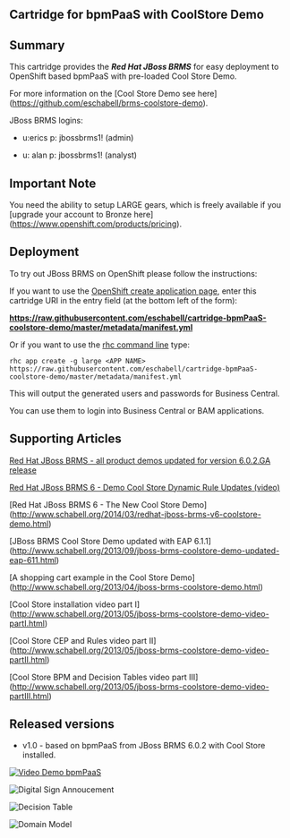 ## Cartridge for bpmPaaS with CoolStore Demo

Summary
-------
This cartridge provides the **_Red Hat JBoss BRMS_** for easy deployment to OpenShift based bpmPaaS with pre-loaded Cool Store Demo.

For more information on the [Cool Store Demo see here] (https://github.com/eschabell/brms-coolstore-demo).

JBoss BRMS logins: 

   * u:erics  p: jbossbrms1!  (admin)

   * u: alan  p: jbossbrms1!  (analyst)


Important Note
--------------
You need the ability to setup LARGE gears, which is freely available if you [upgrade your account to Bronze here] (https://www.openshift.com/products/pricing). 


Deployment
----------

To try out JBoss BRMS on OpenShift please follow the instructions:

If you want to use the [OpenShift create application page](https://openshift.redhat.com/app/console/application_types), enter this cartridge URI in the entry field (at the bottom left of the form):

  **https://raw.githubusercontent.com/eschabell/cartridge-bpmPaaS-coolstore-demo/master/metadata/manifest.yml**

Or if you want to use the [rhc command line](https://www.openshift.com/developers/rhc-client-tools-install) type:

    rhc app create -g large <APP NAME> https://raw.githubusercontent.com/eschabell/cartridge-bpmPaaS-coolstore-demo/master/metadata/manifest.yml

This will output the generated users and passwords for Business Central.

You can use them to login into Business Central or BAM applications.


Supporting Articles
-------------------

[Red Hat JBoss BRMS - all product demos updated for version 6.0.2.GA release](http://www.schabell.org/2014/07/redhat-jboss-brms-product-demos-6.0.2-updated.html)

[Red Hat JBoss BRMS 6 - Demo Cool Store Dynamic Rule Updates (video)](http://www.schabell.org/2014/05/redhat-jboss-brms6-demo-coolstore-dynamic-rule-updates.html)

[Red Hat JBoss BRMS 6 - The New Cool Store Demo] (http://www.schabell.org/2014/03/redhat-jboss-brms-v6-coolstore-demo.html)
 
[JBoss BRMS Cool Store Demo updated with EAP 6.1.1] (http://www.schabell.org/2013/09/jboss-brms-coolstore-demo-updated-eap-611.html)

[A shopping cart example in the Cool Store Demo] (http://www.schabell.org/2013/04/jboss-brms-coolstore-demo.html)

[Cool Store installation video part I] (http://www.schabell.org/2013/05/jboss-brms-coolstore-demo-video-partI.html)

[Cool Store CEP and Rules video part II] (http://www.schabell.org/2013/05/jboss-brms-coolstore-demo-video-partII.html)

[Cool Store BPM and Decision Tables video part III] (http://www.schabell.org/2013/05/jboss-brms-coolstore-demo-video-partIII.html)


Released versions
-----------------

- v1.0 - based on bpmPaaS from JBoss BRMS 6.0.2 with Cool Store installed.

[![Video Demo bpmPaaS](https://github.com/eschabell/erics-images/blob/master/video-images/video-brms-coolstore-bpmpaas.png?raw=true)](http://vimeo.com/ericschabell/bpmpaas-brms-coolstore-demo)

![Digital Sign Annoucement](https://github.com/eschabell/brms-coolstore-demo/blob/master/docs/demo-images/announce-sign.jpg?raw=true)

![Decision Table](https://github.com/eschabell/brms-coolstore-demo/blob/master/docs/demo-images/coolstore-decision-table.png?raw=true)

![Domain Model](https://github.com/eschabell/brms-coolstore-demo/blob/master/docs/demo-images/coolstore-model.png?raw=true)
